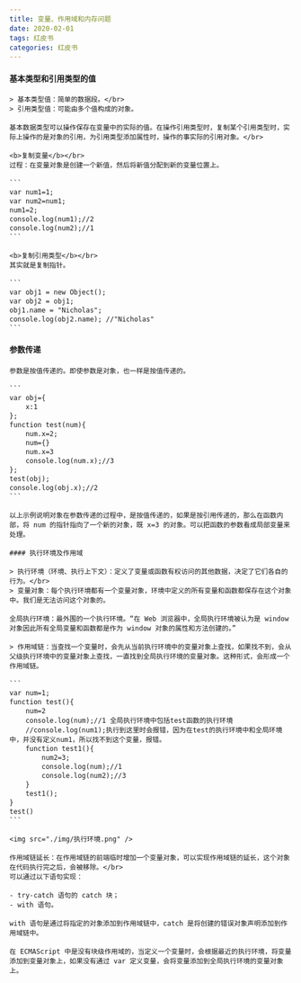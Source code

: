 ```yaml
---
title: 变量、作用域和内存问题
date: 2020-02-01
tags: 红皮书
categories: 红皮书
---
```


#### 基本类型和引用类型的值

    > 基本类型值：简单的数据段。</br>
    > 引用类型值：可能由多个值构成的对象。

    基本数据类型可以操作保存在变量中的实际的值。在操作引用类型时，复制某个引用类型时，实际上操作的是对象的引用，为引用类型添加属性时，操作的事实际的引用对象。</br>

    <b>复制变量</b></br>
    过程：在变量对象是创建一个新值，然后将新值分配到新的变量位置上。

    ```
    var num1=1;
    var num2=num1;
    num1=2;
    console.log(num1);//2
    console.log(num2);//1
    ```

    <b>复制引用类型</b></br>
    其实就是复制指针。

    ```
    var obj1 = new Object();
    var obj2 = obj1;
    obj1.name = "Nicholas";
    console.log(obj2.name); //"Nicholas"
    ```

#### 参数传递

    参数是按值传递的。即使参数是对象，也一样是按值传递的。

    ```
    var obj={
        x:1
    };
    function test(num){
        num.x=2;
        num={}
        num.x=3
        console.log(num.x);//3
    };
    test(obj);
    console.log(obj.x);//2
    ```

    以上示例说明对象在参数传递的过程中，是按值传递的，如果是按引用传递的，那么在函数内部，将 num 的指针指向了一个新的对象，既 x=3 的对象。可以把函数的参数看成局部变量来处理。

    #### 执行环境及作用域

    > 执行环境（环境、执行上下文）：定义了变量或函数有权访问的其他数据，决定了它们各自的行为。</br>
    > 变量对象：每个执行环境都有一个变量对象，环境中定义的所有变量和函数都保存在这个对象中。我们是无法访问这个对象的。

    全局执行环境：最外围的一个执行环境。“在 Web 浏览器中，全局执行环境被认为是 window 对象因此所有全局变量和函数都是作为 window 对象的属性和方法创建的。”

    > 作用域链：当查找一个变量时，会先从当前执行环境中的变量对象上查找，如果找不到，会从父级执行环境中的变量对象上查找，一直找到全局执行环境的变量对象。这种形式，会形成一个作用域链。

    ```
    var num=1;
    function test(){
        num=2
        console.log(num);//1 全局执行环境中包括test函数的执行环境
        //console.log(num1);执行到这里时会报错，因为在test的执行环境中和全局环境中，并没有定义num1，所以找不到这个变量，报错。
        function test1(){
            num2=3;
            console.log(num);//1
            console.log(num2);//3
        }
        test1();
    }
    test()
    ```

    <img src="./img/执行环境.png" />

    作用域链延长：在作用域链的前端临时增加一个变量对象，可以实现作用域链的延长，这个对象在代码执行完之后，会被移除。</br>
    可以通过以下语句实现：

    - try-catch 语句的 catch 块；
    - with 语句。

    with 语句是通过将指定的对象添加到作用域链中，catch 是将创建的错误对象声明添加到作用域链中。

    在 ECMAScript 中是没有块级作用域的，当定义一个变量时，会根据最近的执行环境，将变量添加到变量对象上，如果没有通过 var 定义变量，会将变量添加到全局执行环境的变量对象上。
